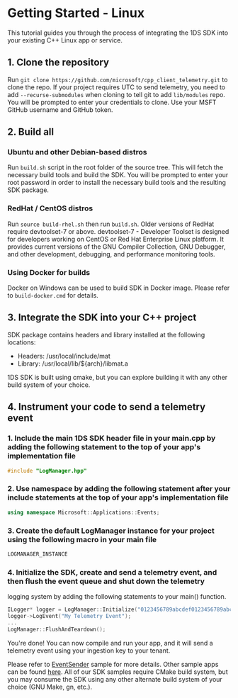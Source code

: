 # Getting Started - Linux

This tutorial guides you through the process of integrating the 1DS SDK into your existing C++ Linux app or service.

## 1. Clone the repository

Run `git clone https://github.com/microsoft/cpp_client_telemetry.git` to clone the repo. If your project requires UTC to send telemetry, you need to add `--recurse-submodules` when cloning to tell git to add `lib/modules` repo. You will be prompted to enter your credentials to clone. Use your MSFT GitHub username and GitHub token.

## 2. Build all

### Ubuntu and other Debian-based distros

Run `build.sh` script in the root folder of the source tree. This will fetch the necessary build tools and build the SDK. You will be prompted to enter your root password in order to install the necessary build tools and the resulting SDK package.

### RedHat / CentOS distros

Run `source build-rhel.sh` then run `build.sh`. Older versions of RedHat require devtoolset-7 or above. devtoolset-7 - Developer Toolset is designed for developers working on CentOS or Red Hat Enterprise Linux platform. It provides current versions of the GNU Compiler Collection, GNU Debugger, and other development, debugging, and performance monitoring tools.

### Using Docker for builds

Docker on Windows can be used to build SDK in Docker image. Please refer to `build-docker.cmd` for details.

## 3. Integrate the SDK into your C++ project

SDK package contains headers and library installed at the following locations:

* Headers: /usr/local/include/mat
* Library: /usr/local/lib/${arch}/libmat.a

1DS SDK is built using cmake, but you can explore building it with any other build system of your choice.

## 4. Instrument your code to send a telemetry event

### 1. Include the main 1DS SDK header file in your main.cpp by adding the following statement to the top of your app's implementation file

```cpp
#include "LogManager.hpp"
```

### 2. Use namespace by adding the following statement after your include statements at the top of your app's implementation file

```cpp
using namespace Microsoft::Applications::Events;
```

### 3. Create the default LogManager instance for your project using the following macro in your main file

```cpp
LOGMANAGER_INSTANCE
```

### 4. Initialize the SDK, create and send a telemetry event, and then flush the event queue and shut down the telemetry

logging system by adding the following statements to your main() function.

```cpp
ILogger* logger = LogManager::Initialize("0123456789abcdef0123456789abcdef-01234567-0123-0123-0123-0123456789ab-0123");
logger->LogEvent("My Telemetry Event");
...
LogManager::FlushAndTeardown();
```

You're done! You can now compile and run your app, and it will send a telemetry event using your ingestion key to your tenant.

Please refer to [EventSender](https://github.com/microsoft/cpp_client_telemetry/tree/master/examples/cpp/EventSender) sample for more details. Other sample apps can be found [here](https://github.com/microsoft/cpp_client_telemetry/tree/master/examples/cpp/). All of our SDK samples require CMake build system, but you may consume the SDK using any other alternate build system of your choice (GNU Make, gn, etc.).

